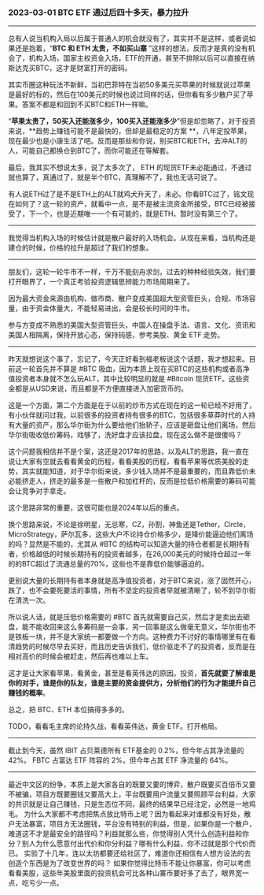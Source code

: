### 2023-03-01 BTC ETF 通过后四十多天，暴力拉升

---

总有人说当机构入局以后属于普通人的机会就没有了，其实并不是这样，或者说如果还是抱着，“**BTC 和 ETH 太贵，不如买山寨**
”这样的想法，反而才是真的没有机会了，机构入场，国家主权资金入场，ETF的开通，甚至不排除以后可以直接在纳斯达克买BTC，这才是财富打开的密码。

其实币圈这种玩法不新鲜，当初巴菲特在当初50多美元买苹果的时候就说过苹果是最好的标的，然后在100美元的时候也说过同样的话，但你看有多少散户买了苹果。答案不都是和回到不买BTC和ETH一样嘛。

“**苹果太贵了，50买入还能涨多少，100买入还能涨多少**”但是却忽略了，对于投资来说，**趋势上赚钱可能不是最快的，但却是最稳定的方案
**，八年定投苹果，现在最少也是小康生活了吧。反而是那些和你说，别买BTC和ETH，去冲ALT的人，可能自己都换仓到BTC了，而你可能还在等解套。

最后，我其实不想说太多，说了太多次了， ETH 的现货ETF未必能通过，不通过就也算了，真通过了，就是半个BTC，真理解不了，我也无话可说了。

有人说ETH过了是不是ETH上的ALT就鸡犬升天了，未必。你看BTC过了，铭文现在如何了？这一轮的资产，就看中一点，是不是被主流资金所接受，BTC已经被接受了，下一个，也是近期唯一一个有可能的，就是ETH，暂时没有第三个了。

---

我觉得当机构入场的时候估计就是散户最好的入场机会。从现在来看，当机构还是建仓的时候，价格的拉升是超过了我们的想象。

---

朋友们，这轮一轮牛市不一样，千万不能刻舟求剑，过去的种种经验失效，我们要打开眼界了，一个真正考验投资逻辑思辨能力市场周期来了。

因为最大资金来源由机构、做市商、散户变成美国超大型资管巨头，合规、市场容量，由于资金体量大，不能轻易进出，会是较长时间的牛市。

参与方变成不熟悉的美国大型资管巨头，中国人在操盘手法、语言、文化、资讯和美国人相隔离，保持开放心态，保持钝感，参考美股、黄金 ETF 走势。

---

昨天就想说这个事了，忘记了，今天正好看到福老板说这个话题，我才想起来。目前这一轮首先并不算是 #BTC 吸血，因为本质上现在买BTC的这些机构或者高净值投资者本身就不怎么玩ALT，其中比较明显的就是 #Bitcoin 现货ETF。这些资金都是从USD来说，而且都是不方便直接进入加密货币的。

这是一个方面，第二个方面是在于以前的炒币方式在现在的这一轮已经不好用了，有小伙伴就问过我，以前很多的投资者持有很多的BTC，包括很多草莽时代的人持有大量的资产，那么华尔街为什么要给他们抬轿子，应该是砸盘让他们离场，然后华尔街吸收低价筹码，戏够了，洗好盘才应该拉盘，现在这么做不是很傻吗？

这个问题我相信并不是个案，这还是2017年的思路，以及ALT的思路，我一直在说让大家有空就去看看黄金的历程，看看美股的历程，看看苹果等优质美股的走势，其实就能知道，对于华尔街来说，多少钱入场并不是最重要的，而且靠低价未必能挤走人，挤走的最多是一些散户和加杠杆的，反而是拉低价格需要的筹码可能会让竞争对手拿走。

这个思路非常的重要，这很可能也是2024年以后的重点。

换个思路来说，不论是徐明星，无忌寒，CZ，孙割，神鱼还是Tether，Circle，MicroStrategy，萨尔瓦多，这些大户不论持仓价格多少，是降价能逼迫他们离场的吗？显然是不能的，尤其从 #BTC 的结构可以知道大量的持仓者都是长期持有者，价格越低的时候长期持有的投资者越多，在26,000美元的时候持仓超过一年的的BTC超过了流通总量的70%，这些也不是靠低价能够逼迫的。

更别说大量的长期持有者本身就是高净值投资者，对于BTC来说，涨了固然开心，跌了，也不会要死要活的事情，所有不坚定的投资者早就被清晰了，轮不到华尔街在清洗一次。

所以说人话，就是压低价格需要的 #BTC 首先就需要自己买，然后才是卖出去砸盘，能不能收回来这么多筹码是一会事，另一回事是这么做毫无意义，华尔街也不是铁板一块，并不是大家统一都要做一个方向。这种费力不讨好的事情哪里有在看清趋势的时候尽早去买好，而且历史告诉我们，低价驱走不了的投资者，反而是在相对高价的时候会被赶走，然后再也难以上车。

这才是让大家看苹果，看黄金，甚至是看英伟达的原因。投资，**首先就要了解谁是你的对手，谁是你的队友，谁是主要的资金提供方，分析他们的行为才能提升自己赚钱的概率**。

总之，把 BTC、ETH 本位搞得多多的。

TODO，看看毛主席的论持久战，看看英伟达，黄金 ETF。打开格局。

---

截止到今天，虽然 IBIT 占贝莱德所有 ETF基金的 0.2%，但今年占其净流量的 42%。 FBTC 占富达 ETF 阵容的 2%，但今年占其 ETF 净流量的 64%。

---

最近中文区的纷争，本质上是大家各自的既要又要的博弈，散户既要买百倍币又要不被骗，项目方既要圈钱又要高大上，平台既要用户流量又要照顾平台利益，大家的共识就是让自己赚钱，只是生态位不同，最终的结果早已经注定，必然是一地鸡毛。
为什么大家都不考虑把焦点放比特币上呢？因为看起来对谁都没有好处，散户无法暴富，项目方无法圈钱，平台没有特别的利益，但是，如果你是一个散户，难道这不才是最安全的路径吗？利益就那么些，你觉得别人凭什么创造利益和你分？别人为什么愿意付出代价和你分利益？哪有什么利益，你不过就是那个代价而已。
实验了十几年，连以太坊都要还给社区了，难道你还相信有人想方设法的去创造个东西是为了改变世界的吗？
如果你觉得比特币不能让你暴富，你可以考虑看看美股，这些年美股里面的投资机会可比各种山寨币要好多了去了，眼界宽一点，吃亏少一点。